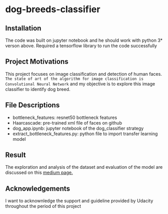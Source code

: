 # dog-breeds-classifier
## Installation
The code was built on jupyter notebook and he should work with python 3* verson above. Required a tensorflow library to run the code successfully
## Project Motivations
This project focuses on image classification and detection of human faces. `The state of art of the algorithm for image classification is Convolutional Neural Network` and my objective is to explore this image classifier to identify dog breed.
## File Descriptions
* bottleneck_features: resnet50 bottleneck features
* Haarcascade: pre-trained xml file of faces on github
* dog_app.ipynb: jupyter notebook of the dog_classifier strategy
* extract_bottleneck_features.py: python file to import transfer learning model
## Result
The exploration and analysis of the dataset and evaluation of the model are discussed on this [medium page.](https://medium.com/@liadiazeez3/image-classification-task-on-dog-breeds-524cff31cf1c)
## Acknowledgements
I want to acknownledge the support and guideline provided by Udacity throughout the period of this project


